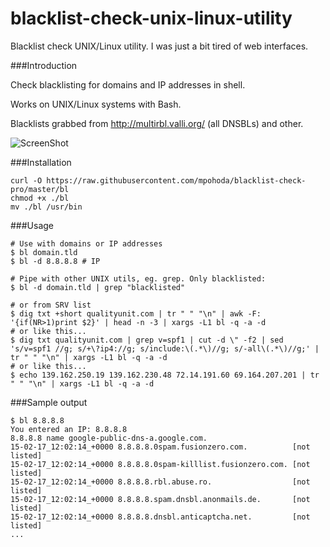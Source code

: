 # blacklist-check-unix-linux-utility
Blacklist check UNIX/Linux utility. I was just a bit tired of web interfaces.

###Introduction

Check blacklisting for domains and IP addresses in shell.

Works on UNIX/Linux systems with Bash.

Blacklists grabbed from http://multirbl.valli.org/ (all DNSBLs) and other.

![ScreenShot](http://aarvik.dk/content/images/2013/Dec/bl.png)

###Installation

    curl -O https://raw.githubusercontent.com/mpohoda/blacklist-check-pro/master/bl
    chmod +x ./bl
    mv ./bl /usr/bin

###Usage

    # Use with domains or IP addresses
    $ bl domain.tld
    $ bl -d 8.8.8.8 # IP
    
    # Pipe with other UNIX utils, eg. grep. Only blacklisted:
    $ bl -d domain.tld | grep "blacklisted"
    
    # or from SRV list
    $ dig txt +short qualityunit.com | tr " " "\n" | awk -F: '{if(NR>1)print $2}' | head -n -3 | xargs -L1 bl -q -a -d
    # or like this...
    $ dig txt qualityunit.com | grep v=spf1 | cut -d \" -f2 | sed 's/v=spf1 //g; s/+\?ip4://g; s/include:\(.*\)//g; s/-all\(.*\)//g;' | tr " " "\n" | xargs -L1 bl -q -a -d
    # or like this...
    $ echo 139.162.250.19 139.162.230.48 72.14.191.60 69.164.207.201 | tr " " "\n" | xargs -L1 bl -q -a -d
###Sample output

    $ bl 8.8.8.8
    You entered an IP: 8.8.8.8
    8.8.8.8 name google-public-dns-a.google.com.
    15-02-17_12:02:14_+0000 8.8.8.8.0spam.fusionzero.com.          [not listed]
    15-02-17_12:02:14_+0000 8.8.8.8.0spam-killlist.fusionzero.com. [not listed]
    15-02-17_12:02:14_+0000 8.8.8.8.rbl.abuse.ro.                  [not listed]
    15-02-17_12:02:14_+0000 8.8.8.8.spam.dnsbl.anonmails.de.       [not listed]
    15-02-17_12:02:14_+0000 8.8.8.8.dnsbl.anticaptcha.net.         [not listed]
    ...